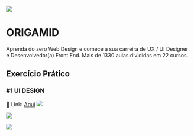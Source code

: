![](https://cdn.discordapp.com/attachments/1045720339772088342/1071497690497683456/image.png)
# ORIGAMID
Aprenda do zero Web Design e comece a sua carreira de UX / UI Designer e Desenvolvedor(a) Front End. Mais de 1330 aulas divididas em 22 cursos.

## Exercício Prático
### #1 UI DESIGN
🔗 Link: [Aqui](https://github.com/suamirocha/origamid/tree/main/UiDesignParaIniciantes/02_Ferramentas)
![](https://cdn.discordapp.com/attachments/1045720339772088342/1071502880432992306/Ex1_Figma_Origamid.png)

![](https://cdn.discordapp.com/attachments/1045720339772088342/1071502879485079744/Ex1_Figma_Origamid_page_2.png)

![](https://cdn.discordapp.com/attachments/1045720339772088342/1071502879829000242/Ex1_Figma_Origamid_page_3.png)